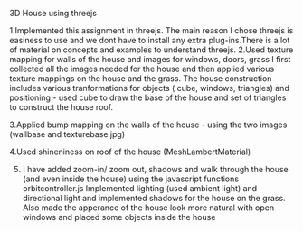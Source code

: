 3D House using threejs

1.Implemented this assignment in threejs.
	The main reason I chose threejs is easiness to use and we dont have to install any extra plug-ins.There is a lot of material on concepts and examples
	to understand threejs.
2.Used texture mapping for walls of the house and images for windows, doors, grass
	I first collected all the images needed for the house and then applied various texture mappings on the house and the grass.
	The house construction includes various tranformations for objects ( cube, windows, triangles) and positioning - used cube to draw the 
	base of the house and set of triangles to construct the house roof. 
		
3.Applied bump mapping on the walls of the house - using the two images (wallbase and texturebase.jpg)

4.Used shineniness on roof of the house (MeshLambertMaterial)

5. I have added zoom-in/ zoom out, shadows and walk through the house (and even inside the house) 
	using the javascript functions orbitcontroller.js
	Implemented lighting (used ambient light) and directional light and implemented shadows for the house on the grass. Also made the apperance of the 
	house look more natural with open windows and placed some objects inside the house
